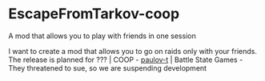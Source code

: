 # EscapeFromTarkov-coop
A mod that allows you to play with friends in one session


I want to create a mod that allows you to go on raids only with your friends. The release is planned for ???
|
COOP - [paulov-t](https://github.com/paulov-t)
|
Battle State Games - They threatened to sue, so we are suspending development
